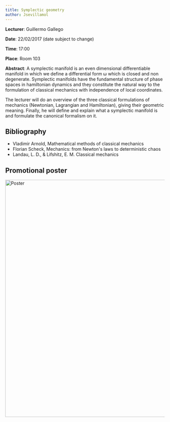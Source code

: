 ```yaml
---
title: Symplectic geometry
author: Jsevillamol
---
```

**Lecturer**: Guillermo Gallego

**Date**: 22/02/2017 (date subject to change)

**Time**: 17:00

**Place**: Room 103

**Abstract**:
 A symplectic manifold is an even dimensional differentiable manifold in which we define a differential form ω which is closed and non degenerate. Symplectic manifolds have the fundamental structure of phase spaces in hamiltonian dynamics and they constitute the natural way to the formulation of classical mechanics with independence of local coordinates.

 The lecturer will do an overview of the three classical formulations of mechanics (Newtonian, Lagrangian and Hamiltonian), giving their geometric meaning. Finally, he will define and explain what a symplectic manifold is and formulate the canonical formalism on it.

## Bibliography
 * Vladimir Arnold, Mathematical methods of classical mechanics
 * Florian Scheck, Mechanics: from Newton's laws to deterministic chaos
 * Landau, L. D., & Lifshitz, E. M. Classical mechanics

## Promotional poster
 <img src="https://document-export.canva.com/DACKXLciEpc/17/preview/0001-42.png" alt="Poster" style="width: 750px;"/>
